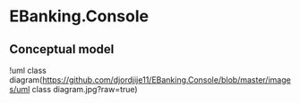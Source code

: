 # EBanking.Console
## Conceptual model
!uml class diagram(https://github.com/djordjije11/EBanking.Console/blob/master/images/uml class diagram.jpg?raw=true)
